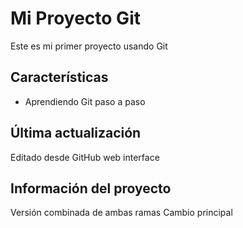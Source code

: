 # Mi Proyecto Git
Este es mi primer proyecto usando Git
## Características
- Aprendiendo Git paso a paso
## Última actualización
Editado desde GitHub web interface
## Información del proyecto
Versión combinada de ambas ramas
C a m b i o   p r i n c i p a l  
 